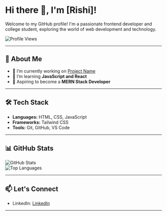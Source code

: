 # Hi there 👋, I'm [Rishi]!

Welcome to my GitHub profile! I'm a passionate frontend developer and college student, exploring the world of web development and technology.

![Profile Views](https://komarev.com/ghpvc/?username=Rishi06x&color=brightgreen)

---

## 🚀 About Me

- 🔭 I’m currently working on [Project Name](https://github.com/username/project-name)
- 🌱 I’m learning **JavaScript and React**  
- 🎯 Aspiring to become a **MERN Stack Developer**  

---

## 🛠️ Tech Stack

- **Languages:** HTML, CSS, JavaScript  
- **Frameworks:** Tailwind CSS 
- **Tools:**  Git, GitHub, VS Code  

---

## 📊 GitHub Stats

![GitHub Stats](https://github-readme-stats.vercel.app/api?username=Rishi06x&show_icons=true&theme=radical)  
![Top Languages](https://github-readme-stats.vercel.app/api/top-langs/?username=Rishi06x&layout=compact&theme=radical)

---

## 📫 Let's Connect

- LinkedIn: [LinkedIn](https://www.linkedin.com/in/rishi-r1206/)  

---

